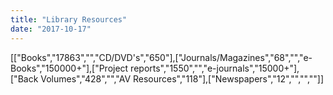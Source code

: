 ```yaml
---
title: "Library Resources"
date: "2017-10-17"
---
```


\[\["Books","17863","","CD/DVD's","650"\],\["Journals/Magazines","68","","e-Books","150000+"\],\["Project reports","1550","","e-journals","15000+"\],\["Back Volumes","428","","AV Resources","118"\],\["Newspapers","12","","",""\]\]
